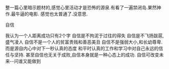 整一篇心里暗示题材的,感觉心里活动才是恐怖的源泉.有看了一遍禁闭岛.果然神作.最牛逼的电影.
感觉也太普通了.没意思.



自信

我认为一个人距离成功只有2个字
自信是不拘泥于过往的得失
自信是不飞扬跋扈,盛气凌人
自信不是一个人的贫富贵贱和善恶美丑
自信不是强弱大小,和长幼尊卑.
而是源自内心中对下一秒认真的态度
和平时认真的工作和学习中对自己永远的信任与坚持.
甚至自信也无关于成败,自信本身就是一种心态上的成功.
自信可改变未来--问谁又能做到











